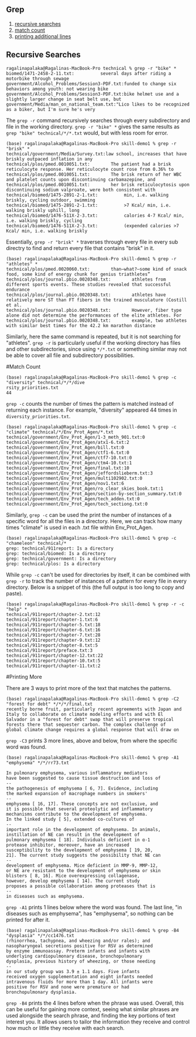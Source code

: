 ## Grep
1. [recursive searches](#recursivesearches)
2. [match count](#matchcount)
3. [printing additional lines](#printingmore)

## Recursive Searches

    ragalinapalaka@Ragalinas-MacBook-Pro technical % grep -r "bike" *
    biomed/1471-2458-2-11.txt:          several days after riding a motorbike through sewage
    government/Alcohol_Problems/Session3-PDF.txt:funded to change six behaviors among youth: not wearing bike
    government/Alcohol_Problems/Session3-PDF.txt:bike helmet use and a slightly larger change in seat belt use, but
    government/Media/man_on_national_team.txt:"Lico likes to be recognized as a biker, but I'm sure he's very

The ```grep -r``` command recursively searches through every subdirectory and file in the working directory. ```grep -r "bike" *``` gives the same results as ```grep "bike" technical/*/*.txt``` would, but with less room for error. 

    (base) ragalinapalaka@Ragalinas-MacBook-Pro skill-demo1 % grep -r "brisk" *
    technical/government/Media/Survey.txt:law school, increases that have briskly outpaced inflation in any
    technical/plos/pmed.0010051.txt:        The patient had a brisk reticulocyte response. Her reticulocyte count rose from 0.36% to
    technical/plos/pmed.0010051.txt:        The brisk return of her WBC and platelet counts upon discontinuing carbamazepine, and
    technical/plos/pmed.0010051.txt:        her brisk reticulocytosis upon discontinuing sodium valproate, were both consistent with
    technical/biomed/1475-2891-2-1.txt:          min, i.e. walking briskly, cycling outdoor, swimming
    technical/biomed/1475-2891-2-1.txt:          >7 Kcal/ min, i.e. walking briskly uphill, long
    technical/biomed/1476-511X-2-3.txt:          calories 4-7 Kcal/ min, i.e. walking briskly, cycling
    technical/biomed/1476-511X-2-3.txt:          (expended calories >7 Kcal/ min, i.e. walking briskly

Essentially, ```grep -r "brisk" *``` traverses through every file in every sub directry to find and return every file that contains "brisk" in it. 

    (base) ragalinapalaka@Ragalinas-MacBook-Pro skill-demo1 % grep -r "athletes" *   
    technical/plos/pmed.0020060.txt:        than—what?—some kind of snack food, some kind of energy chunk for genius triathletes”
    technical/plos/journal.pbio.0020348.txt:        athletes from different sports events. These studies revealed that successful endurance
    technical/plos/journal.pbio.0020348.txt:        athletes have relatively more ST than FT fibers in the trained musculature (Costill et al.
    technical/plos/journal.pbio.0020348.txt:        However, fiber type alone did not determine the performances of the elite athletes. For
    technical/plos/journal.pbio.0020348.txt:        example, two athletes with similar best times for the 42.2 km marathon distance

Similarly, here the same command is repeated, but it is not searching for "athletes". ```grep -r``` is particularly useful if the working directory has files and other subdirectories, since using ```*/*.txt``` or something similar may not be able to cover all file and subdirectory possibilities.

#Match Count

    (base) ragalinapalaka@Ragalinas-MacBook-Pro skill-demo1 % grep -c "diversity" technical/*/*/dive
    rsity_priorities.txt
    44

```grep -c``` counts the number of times the pattern is matched instead of returning each instance. For example, "diversity" appeared 44 times in ```diversity_priorities.txt```.

    (base) ragalinapalaka@Ragalinas-MacBook-Pro skill-demo1 % grep -c "climate" technical/*/Env_Prot_Agen/*.txt
    technical/government/Env_Prot_Agen/1-3_meth_901.txt:0
    technical/government/Env_Prot_Agen/atx1-6.txt:2
    technical/government/Env_Prot_Agen/bill.txt:0
    technical/government/Env_Prot_Agen/ctf1-6.txt:0
    technical/government/Env_Prot_Agen/ctf7-10.txt:0
    technical/government/Env_Prot_Agen/ctm4-10.txt:1
    technical/government/Env_Prot_Agen/final.txt:10
    technical/government/Env_Prot_Agen/jeffordslieberm.txt:3
    technical/government/Env_Prot_Agen/multi102902.txt:0
    technical/government/Env_Prot_Agen/nov1.txt:6
    technical/government/Env_Prot_Agen/ro_clear_skies_book.txt:1
    technical/government/Env_Prot_Agen/section-by-section_summary.txt:0
    technical/government/Env_Prot_Agen/tech_adden.txt:0
    technical/government/Env_Prot_Agen/tech_sectiong.txt:0

Similarly, ```grep -c``` can be used the print the number of instances of a specific word for all the files in a directory. Here, we can track how many times "climate" is used in each .txt file within Env_Prot_Agen.

    (base) ragalinapalaka@Ragalinas-MacBook-Pro skill-demo1 % grep -c "chameleon" technical/* 
    grep: technical/911report: Is a directory
    grep: technical/biomed: Is a directory
    grep: technical/government: Is a directory
    grep: technical/plos: Is a directory

While ```grep -c``` can't be used for directories by itself, it can be combined with ```grep -r``` to track the number of instances of a pattern for every file in every directory. Below is a snippet of this (the full output is too long to copy and paste).

    (base) ragalinapalaka@Ragalinas-MacBook-Pro skill-demo1 % grep -r -c "help" *
    technical/911report/chapter-2.txt:12
    technical/911report/chapter-1.txt:6
    technical/911report/chapter-5.txt:18
    technical/911report/chapter-6.txt:16
    technical/911report/chapter-7.txt:28
    technical/911report/chapter-9.txt:12
    technical/911report/chapter-8.txt:5
    technical/911report/preface.txt:3
    technical/911report/chapter-12.txt:22
    technical/911report/chapter-10.txt:5
    technical/911report/chapter-11.txt:2

#Printing More

There are 3 ways to print more of the text that matches the patterns. 

    (base) ragalinapalaka@Ragalinas-MacBook-Pro skill-demo1 % grep -C2 "forest for debt" */*/*/final.txt
    recently borne fruit, particularly recent agreements with Japan and
    Italy to collaborate on climate modeling efforts and with El
    Salvador in a "forest for debt" swap that will preserve tropical
    forests there that sequester carbon. The complex challenge of
    global climate change requires a global response that will draw on

```grep -C3``` prints 3 more lines, above and below, from where the specific word was found. 

    (base) ragalinapalaka@Ragalinas-MacBook-Pro skill-demo1 % grep -A1 "emphysema" */*/rr73.txt  

    In pulmonary emphysema, various inflammatory mediators
    have been suggested to cause tissue destruction and loss of
    --
    the pathogenesis of emphysema [ 6, 7]. Evidence, including
    the marked expansion of macrophage numbers in smokers'
    --
    emphysema [ 16, 17]. These concepts are not exclusive, and
    it is possible that several proteolytic and inflammatory
    mechanisms contribute to the development of emphysema.
    In the linked study [ 5], extended co-cultures of
    --
    important role in the development of emphysema. In animals,
    instillation of NE can result in the development of
    pulmonary emphysema [ 18]. Individuals deficient in α-1
    protease inhibitor, moreover, have an increased
    susceptibility to the development of emphysema [ 19, 20,
    21]. The current study suggests the possibility that NE can
    -- 
    development of emphysema. Mice deficient in MMP-9, MMP-12,
    or NE are resistant to the development of emphysema or skin
    blisters [ 8, 16]. Mice overexpressing collagenase,
    however, develop emphysema [ 14]. The current study
    proposes a possible collaboration among proteases that is
    --
    in diseases such as emphysema.

```grep -A1``` prints 1 lines below where the word was found.  The last line, "in diseases such as emphysema", has "emphysema", so nothing can be printed for after it.

    (base) ragalinapalaka@Ragalinas-MacBook-Pro skill-demo1 % grep -B4 "dysplasia" */*/cc1476.txt
    (rhinorrhea, tachypnea, and wheezing and/or rales); and
    nasopharyngeal secretions positive for RSV as determined
    by enzyme immunoassay. Preterm infants and infants with
    underlying cardiopulmonary disease, bronchopulmonary
    dysplasia, previous history of wheezing, or those needing
    --
    in our study group was 3.9 ± 1.1 days. Five infants
    received oxygen supplementation and eight infants needed
    intravenous fluids for more than 1 day. All infants were
    positive for RSV and none were premature or had
    bronchopulmonary dysplasia.

```grep -B4``` prints the 4 lines before when the phrase was used. Overall, this can be useful for gaining more context, seeing what similar phrases are used alongside the search phrase, and finding the key portions of text interest you. It allows users to tailor the information they receive and control how much or little they receive with each search.


